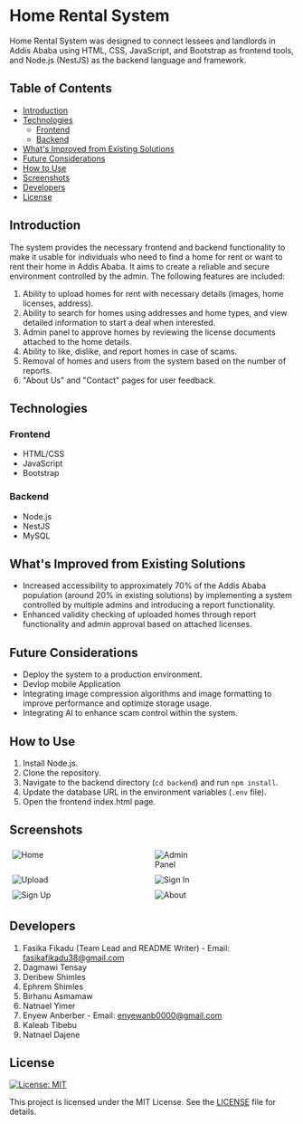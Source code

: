 # Home Rental System

Home Rental System was designed to connect lessees and landlords in Addis Ababa using HTML, CSS, JavaScript, and Bootstrap as frontend tools, and Node.js (NestJS) as the backend language and framework.

## Table of Contents

- [Introduction](#introduction)
- [Technologies](#technologies)
  - [Frontend](#frontend)
  - [Backend](#backend)
- [What's Improved from Existing Solutions](#whats-improved-from-existing-solutions)
- [Future Considerations](#future-considerations)
- [How to Use](#how-to-use)
- [Screenshots](#screenshots)
- [Developers](#developers)
- [License](#license)

## Introduction

The system provides the necessary frontend and backend functionality to make it usable for individuals who need to find a home for rent or want to rent their home in Addis Ababa. It aims to create a reliable and secure environment controlled by the admin. The following features are included:

1. Ability to upload homes for rent with necessary details (images, home licenses, address).
2. Ability to search for homes using addresses and home types, and view detailed information to start a deal when interested.
3. Admin panel to approve homes by reviewing the license documents attached to the home details.
4. Ability to like, dislike, and report homes in case of scams.
5. Removal of homes and users from the system based on the number of reports.
6. "About Us" and "Contact" pages for user feedback.

## Technologies

### Frontend
- HTML/CSS
- JavaScript
- Bootstrap

### Backend
- Node.js
- NestJS
- MySQL

## What's Improved from Existing Solutions

- Increased accessibility to approximately 70% of the Addis Ababa population (around 20% in existing solutions) by implementing a system controlled by multiple admins and introducing a report functionality.
- Enhanced validity checking of uploaded homes through report functionality and admin approval based on attached licenses.


## Future Considerations

- Deploy the system to a production environment.
- Devlop mobile Application
- Integrating image compression algorithms and image formatting to improve performance and optimize storage usage.
- Integrating AI to enhance scam control within the system.

## How to Use

1. Install Node.js.
2. Clone the repository.
3. Navigate to the backend directory (`cd backend`) and run `npm install`.
4. Update the database URL in the environment variables (`.env` file).
5. Open the frontend index.html page.

## Screenshots

<div style="display: flex; flex-wrap: wrap;">
  <div style="flex: 33.33%; padding: 5px;">
    <img src="Screenshots/home.jpeg" alt="Home" style="max-width: 33.33%;">
  </div>
  <div style="flex: 33.33%; padding: 5px;">
    <img src="Screenshots/admin.jpeg" alt="Admin Panel" style="max-width: 33.33%;">
  </div>
  <div style="flex: 33.33%; padding: 5px;">
    <img src="Screenshots/upload.jpeg" alt="Upload" style="max-width: 33.33%;">
  </div>
  <div style="flex: 33.33%; padding: 5px;">
    <img src="Screenshots/signin.jpeg" alt="Sign In" style="max-width: 33.33%;">
  </div>
  <div style="flex: 33.33%; padding: 5px;">
    <img src="Screenshots/signup.jpeg" alt="Sign Up" style="max-width: 33.33%;">
  </div>
  <div style="flex: 33.33%; padding: 5px;">
    <img src="Screenshots/about.jpeg" alt="About" style="max-width: 33.33%;">
  </div>
</div>

## Developers

1. Fasika Fikadu (Team Lead and README Writer) - Email: fasikafikadu38@gmail.com
2. Dagmawi Tensay
3. Deribew Shimles
4. Ephrem Shimles
5. Birhanu Asmamaw
6. Natnael Yimer
7. Enyew Anberber - Email: enyewanb0000@gmail.com
8. Kaleab Tibebu
9. Natnael Dajene



## License

[![License: MIT](https://img.shields.io/badge/License-MIT-yellow.svg)](https://opensource.org/licenses/MIT)

This project is licensed under the MIT License. See the [LICENSE](LICENSE) file for details.

